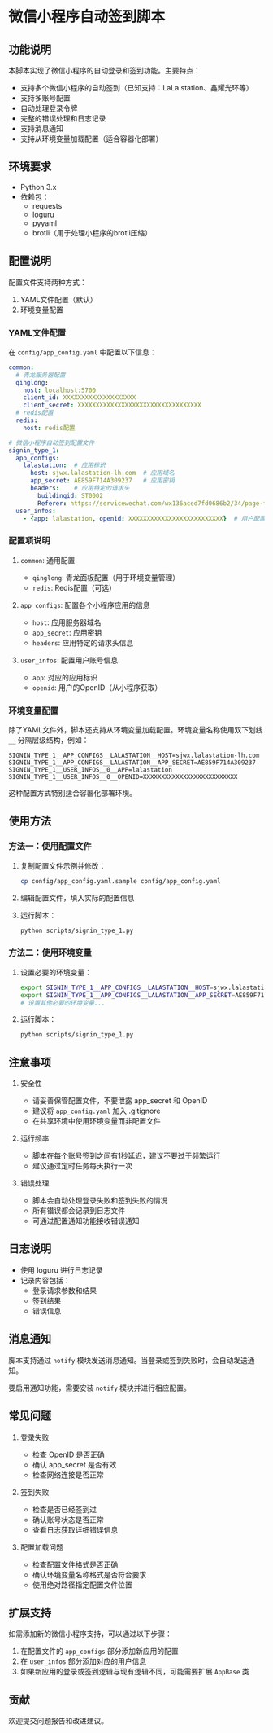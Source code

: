 # 微信小程序自动签到脚本

## 功能说明

本脚本实现了微信小程序的自动登录和签到功能。主要特点：

- 支持多个微信小程序的自动签到（已知支持：LaLa station、鑫耀光环等）
- 支持多账号配置
- 自动处理登录令牌
- 完整的错误处理和日志记录
- 支持消息通知
- 支持从环境变量加载配置（适合容器化部署）

## 环境要求

- Python 3.x
- 依赖包：
  - requests
  - loguru
  - pyyaml
  - brotli（用于处理小程序的brotli压缩）

## 配置说明

配置文件支持两种方式：
1. YAML文件配置（默认）
2. 环境变量配置

### YAML文件配置

在 `config/app_config.yaml` 中配置以下信息：

```yaml
common:
  # 青龙服务器配置
  qinglong:
    host: localhost:5700
    client_id: XXXXXXXXXXXXXXXXXXXX
    client_secret: XXXXXXXXXXXXXXXXXXXXXXXXXXXXXXXXXX
  # redis配置
  redis:
    host: redis配置

# 微信小程序自动签到配置文件
signin_type_1:
  app_configs:
    lalastation:  # 应用标识
      host: sjwx.lalastation-lh.com  # 应用域名
      app_secret: AE859F714A309237   # 应用密钥
      headers:    # 应用特定的请求头
        buildingid: ST0002
        Referer: https://servicewechat.com/wx136aced7fd0686b2/34/page-frame.html
  user_infos:
    - {app: lalastation, openid: XXXXXXXXXXXXXXXXXXXXXXXXXX}  # 用户配置
```

### 配置项说明

1. `common`: 通用配置
   - `qinglong`: 青龙面板配置（用于环境变量管理）
   - `redis`: Redis配置（可选）

2. `app_configs`: 配置各个小程序应用的信息
   - `host`: 应用服务器域名
   - `app_secret`: 应用密钥
   - `headers`: 应用特定的请求头信息

3. `user_infos`: 配置用户账号信息
   - `app`: 对应的应用标识
   - `openid`: 用户的OpenID（从小程序获取）

### 环境变量配置

除了YAML文件外，脚本还支持从环境变量加载配置。环境变量名称使用双下划线 `__` 分隔层级结构，例如：

```
SIGNIN_TYPE_1__APP_CONFIGS__LALASTATION__HOST=sjwx.lalastation-lh.com
SIGNIN_TYPE_1__APP_CONFIGS__LALASTATION__APP_SECRET=AE859F714A309237
SIGNIN_TYPE_1__USER_INFOS__0__APP=lalastation
SIGNIN_TYPE_1__USER_INFOS__0__OPENID=XXXXXXXXXXXXXXXXXXXXXXXXXX
```

这种配置方式特别适合容器化部署环境。

## 使用方法

### 方法一：使用配置文件

1. 复制配置文件示例并修改：
   ```bash
   cp config/app_config.yaml.sample config/app_config.yaml
   ```

2. 编辑配置文件，填入实际的配置信息

3. 运行脚本：
   ```bash
   python scripts/signin_type_1.py
   ```

### 方法二：使用环境变量

1. 设置必要的环境变量：
   ```bash
   export SIGNIN_TYPE_1__APP_CONFIGS__LALASTATION__HOST=sjwx.lalastation-lh.com
   export SIGNIN_TYPE_1__APP_CONFIGS__LALASTATION__APP_SECRET=AE859F714A309237
   # 设置其他必要的环境变量...
   ```

2. 运行脚本：
   ```bash
   python scripts/signin_type_1.py
   ```

## 注意事项

1. 安全性
   - 请妥善保管配置文件，不要泄露 app_secret 和 OpenID
   - 建议将 `app_config.yaml` 加入 .gitignore
   - 在共享环境中使用环境变量而非配置文件

2. 运行频率
   - 脚本在每个账号签到之间有1秒延迟，建议不要过于频繁运行
   - 建议通过定时任务每天执行一次

3. 错误处理
   - 脚本会自动处理登录失败和签到失败的情况
   - 所有错误都会记录到日志文件
   - 可通过配置通知功能接收错误通知

## 日志说明

- 使用 loguru 进行日志记录
- 记录内容包括：
  - 登录请求参数和结果
  - 签到结果
  - 错误信息

## 消息通知

脚本支持通过 `notify` 模块发送消息通知。当登录或签到失败时，会自动发送通知。

要启用通知功能，需要安装 `notify` 模块并进行相应配置。

## 常见问题

1. 登录失败
   - 检查 OpenID 是否正确
   - 确认 app_secret 是否有效
   - 检查网络连接是否正常

2. 签到失败
   - 检查是否已经签到过
   - 确认账号状态是否正常
   - 查看日志获取详细错误信息

3. 配置加载问题
   - 检查配置文件格式是否正确
   - 确认环境变量名称格式是否符合要求
   - 使用绝对路径指定配置文件位置

## 扩展支持

如需添加新的微信小程序支持，可以通过以下步骤：

1. 在配置文件的 `app_configs` 部分添加新应用的配置
2. 在 `user_infos` 部分添加对应的用户信息
3. 如果新应用的登录或签到逻辑与现有逻辑不同，可能需要扩展 `AppBase` 类

## 贡献

欢迎提交问题报告和改进建议。
